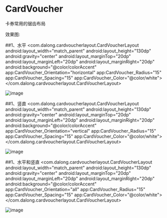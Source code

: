 # CardVoucher
卡券常用的锯齿布局

效果图:

##1、水平
         <com.dalong.cardvoucherlayout.CardVoucherLayout
                android:layout_width="match_parent"
                android:layout_height="130dp"
                android:gravity="center"
                android:layout_marginTop="20dp"
                android:layout_marginLeft="20dp"
                android:layout_marginRight="20dp"
                android:background="@color/colorAccent"
                app:CardVoucher_Orientation="horizontal"
                app:CardVoucher_Radius="15"
                app:CardVoucher_Spacing="15"
                app:CardVoucher_Color="@color/white">
                <TextView
                    android:layout_width="match_parent"
                    android:layout_height="match_parent"
                    android:text="Hello World!"
                    android:textSize="40sp"
                    android:textColor="@color/white"
                    android:gravity="center"
                    app:layout_constraintBottom_toBottomOf="@+id/activity_main"
                    app:layout_constraintLeft_toLeftOf="@+id/activity_main"
                    app:layout_constraintRight_toRightOf="@+id/activity_main"
                    app:layout_constraintTop_toTopOf="@+id/activity_main" />
            </com.dalong.cardvoucherlayout.CardVoucherLayout>

![image](https://github.com/dalong982242260/CardVoucher/blob/master/img/cardvoucher1.png)

##1、竖直
         <com.dalong.cardvoucherlayout.CardVoucherLayout
                android:layout_width="match_parent"
                android:layout_height="130dp"
                android:gravity="center"
                android:layout_marginTop="20dp"
                android:layout_marginLeft="20dp"
                android:layout_marginRight="20dp"
                android:background="@color/colorAccent"
                app:CardVoucher_Orientation="vertical"
                app:CardVoucher_Radius="15"
                app:CardVoucher_Spacing="15"
                app:CardVoucher_Color="@color/white">
                <TextView
                    android:layout_width="match_parent"
                    android:layout_height="match_parent"
                    android:text="Hello World!"
                    android:textSize="40sp"
                    android:textColor="@color/white"
                    android:gravity="center"
                    app:layout_constraintBottom_toBottomOf="@+id/activity_main"
                    app:layout_constraintLeft_toLeftOf="@+id/activity_main"
                    app:layout_constraintRight_toRightOf="@+id/activity_main"
                    app:layout_constraintTop_toTopOf="@+id/activity_main" />
            </com.dalong.cardvoucherlayout.CardVoucherLayout>

![image](https://github.com/dalong982242260/CardVoucher/blob/master/img/cardvoucher2.png)

##1、水平和竖直
        <com.dalong.cardvoucherlayout.CardVoucherLayout
                android:layout_width="match_parent"
                android:layout_height="130dp"
                android:gravity="center"
                android:layout_marginTop="20dp"
                android:layout_marginLeft="20dp"
                android:layout_marginRight="20dp"
                android:background="@color/colorAccent"
                app:CardVoucher_Orientation="all"
                app:CardVoucher_Radius="15"
                app:CardVoucher_Spacing="15"
                app:CardVoucher_Color="@color/white">
                <TextView
                    android:layout_width="match_parent"
                    android:layout_height="match_parent"
                    android:text="Hello World!"
                    android:textSize="40sp"
                    android:textColor="@color/white"
                    android:gravity="center"
                    app:layout_constraintBottom_toBottomOf="@+id/activity_main"
                    app:layout_constraintLeft_toLeftOf="@+id/activity_main"
                    app:layout_constraintRight_toRightOf="@+id/activity_main"
                    app:layout_constraintTop_toTopOf="@+id/activity_main" />
            </com.dalong.cardvoucherlayout.CardVoucherLayout>

![image](https://github.com/dalong982242260/CardVoucher/blob/master/img/cardvoucher3.png)